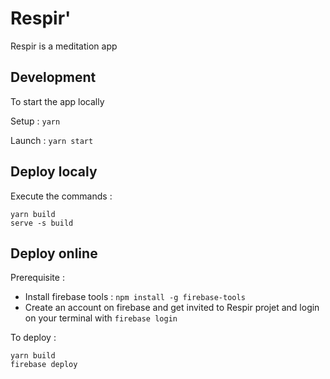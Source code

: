 # Respir'

Respir is a meditation app

## Development

To start the app locally 

Setup : 
```yarn```

Launch : 
```yarn start```


## Deploy localy 

Execute the commands : 
```
yarn build
serve -s build
```

## Deploy online 

Prerequisite : 
- Install firebase tools : 
    ```npm install -g firebase-tools```
- Create an account on firebase and get invited to Respir projet and login on your terminal with ```firebase login```

To deploy : 
```
yarn build
firebase deploy
```